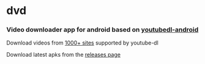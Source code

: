 # dvd

### Video downloader app for android based on [youtubedl-android](https://github.com/yausername/youtubedl-android)

Download videos from [1000+ sites](https://ytdl-org.github.io/youtube-dl/supportedsites.html) supported by youtube-dl

Download latest apks from the [releases page](https://github.com/yausername/dvd/releases)
